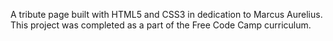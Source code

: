 A tribute page built with HTML5 and CSS3 in dedication to Marcus Aurelius. This project was completed as a part of the Free Code Camp curriculum.
